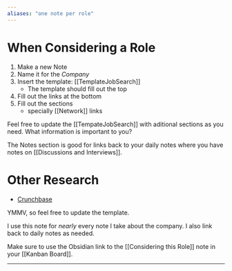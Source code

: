 ```yaml
---
aliases: "one note per role"
---
```


# When Considering a Role

1. Make a new Note
2. Name it for the _Company_
3. Insert the template: [[TemplateJobSearch]]
	- The template should fill out the top 
4. Fill out the links at the bottom
5. Fill out the sections
	- specially [[Network]] links

Feel free to update the [[TempateJobSearch]] with aditional sections as you need. What information is important to you?

The Notes section is good for links back to your daily notes where you have notes on [[Discussions and Interviews]].

# Other Research

- [Crunchbase][cb]

YMMV, so feel free to update the template.

I use this note for _nearly_ every note I take about the company. I also link back to daily notes as needed.

Make sure to use the Obsidian link to the [[Considering this Role]] note in your [[Kanban Board]].

---
[cb]: https://crunchbase.com
